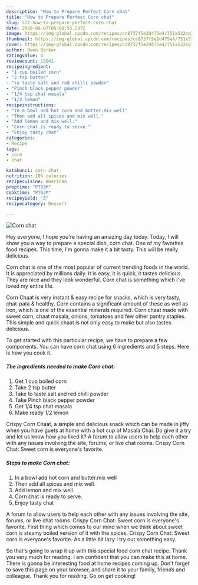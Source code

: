 ```yaml
---
description: "How to Prepare Perfect Corn chat"
title: "How to Prepare Perfect Corn chat"
slug: 577-how-to-prepare-perfect-corn-chat
date: 2020-08-07T05:00:55.237Z
image: https://img-global.cpcdn.com/recipes/cc8737f5e2d475e4/751x532cq70/corn-chat-recipe-main-photo.jpg
thumbnail: https://img-global.cpcdn.com/recipes/cc8737f5e2d475e4/751x532cq70/corn-chat-recipe-main-photo.jpg
cover: https://img-global.cpcdn.com/recipes/cc8737f5e2d475e4/751x532cq70/corn-chat-recipe-main-photo.jpg
author: Owen Barker
ratingvalue: 4
reviewcount: 13041
recipeingredient:
- "1 cup boiled corn"
- "2 tsp butter"
- "to taste salt and red chilli powder"
- "Pinch black pepper powder"
- "1/4 tsp chat masala"
- "1/2 lemon"
recipeinstructions:
- "In a bowl add hot corn and butter.mix well"
- "Then add all spices and mix well."
- "Add lemon and mix well."
- "Corn chat is ready to serve."
- "Enjoy tasty chat"
categories:
- Recipe
tags:
- corn
- chat

katakunci: corn chat 
nutrition: 186 calories
recipecuisine: American
preptime: "PT33M"
cooktime: "PT52M"
recipeyield: "3"
recipecategory: Dessert

---
```



![Corn chat](https://img-global.cpcdn.com/recipes/cc8737f5e2d475e4/751x532cq70/corn-chat-recipe-main-photo.jpg)

Hey everyone, I hope you're having an amazing day today. Today, I will show you a way to prepare a special dish, corn chat. One of my favorites food recipes. This time, I'm gonna make it a bit tasty. This will be really delicious.

Corn chat is one of the most popular of current trending foods in the world. It is appreciated by millions daily. It is easy, it is quick, it tastes delicious. They are nice and they look wonderful. Corn chat is something which I've loved my entire life.

Corn Chaat is very instant &amp; easy recipe for snacks, which is very tasty, chat-pata &amp; healthy. Corn contains a significant amount of these as well as iron, which is one of the essential minerals required. Corn chaat made with sweet corn, chaat masala, onions, tomatoes and few other pantry staples. This simple and quick chaat is not only easy to make but also tastes delicious.


To get started with this particular recipe, we have to prepare a few components. You can have corn chat using 6 ingredients and 5 steps. Here is how you cook it.

<!--inarticleads1-->

##### The ingredients needed to make Corn chat:

1. Get 1 cup boiled corn
1. Take 2 tsp butter
1. Take to taste salt and red chilli powder
1. Take Pinch black pepper powder
1. Get 1/4 tsp chat masala
1. Make ready 1/2 lemon


Crispy Corn Chaat, a simple and delicious snack which can be made in jiffy when you have guets at home with a hot cup of Masala Chai. Do give it a try and let us know how you liked it? A forum to allow users to help each other with any issues involving the site, forums, or live chat rooms. Crispy Corn Chat: Sweet corn is everyone&#39;s favorite. 

<!--inarticleads2-->

##### Steps to make Corn chat:

1. In a bowl add hot corn and butter.mix well
1. Then add all spices and mix well.
1. Add lemon and mix well.
1. Corn chat is ready to serve.
1. Enjoy tasty chat


A forum to allow users to help each other with any issues involving the site, forums, or live chat rooms. Crispy Corn Chat: Sweet corn is everyone&#39;s favorite. First thing which comes to our mind when we think about sweet corn is steamy boiled version of it with the spices. Crispy Corn Chat: Sweet corn is everyone&#39;s favorite. As a little bit lazy I try out something easy. 

So that's going to wrap it up with this special food corn chat recipe. Thank you very much for reading. I am confident that you can make this at home. There is gonna be interesting food at home recipes coming up. Don't forget to save this page on your browser, and share it to your family, friends and colleague. Thank you for reading. Go on get cooking!
